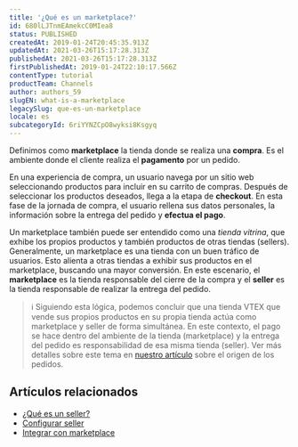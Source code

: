 ```yaml
---
title: '¿Qué es un marketplace?'
id: 680lLJTnmEAmekcC0MIea8
status: PUBLISHED
createdAt: 2019-01-24T20:45:35.913Z
updatedAt: 2021-03-26T15:17:28.313Z
publishedAt: 2021-03-26T15:17:28.313Z
firstPublishedAt: 2019-01-24T22:10:17.566Z
contentType: tutorial
productTeam: Channels
author: authors_59
slugEN: what-is-a-marketplace
legacySlug: que-es-un-marketplace
locale: es
subcategoryId: 6riYYNZCpO8wyksi8Ksgyq
---
```


Definimos como __marketplace__ la tienda donde se realiza una __compra__. Es el ambiente donde el cliente realiza el __pagamento__ por un pedido.

En una experiencia de compra, un usuario navega por un sitio web seleccionando productos para incluir en su carrito de compras. Después de seleccionar los productos deseados, llega a la etapa de __checkout__. En esta fase de la jornada de compra, el usuario rellena sus datos personales, la información sobre la entrega del pedido y __efectua el pago__.

Un marketplace también puede ser entendido como una *tienda vitrina*, que exhibe los propios productos y también productos de otras tiendas (sellers). Generalmente, un marketplace es una tienda con un buen tráfico de usuarios. Esto alienta a otras tiendas a exhibir sus productos en el marketplace, buscando una mayor conversión. En este escenario, el __marketplace__ es la tienda responsable del cierre de la compra y el __seller__ es la tienda responsable de realizar la entrega del pedido.

> ℹ️ Siguiendo esta lógica, podemos concluir que una tienda VTEX que vende sus propios productos en su propia tienda actúa como marketplace y seller de forma simultánea. En este contexto, el pago se hace dentro del ambiente de la tienda (marketplace) y la entrega del pedido es responsabilidad de esa misma tienda (seller). Ver más detalles sobre este tema en [nuestro artículo](/tutorial/o-que-sao-pedidos-com-origem-marketplace-e-origem-fulfillment--6eVYrmUAwMOeKICU2KuG06) sobre el origen de los pedidos.

## Artículos relacionados

- [¿Qué es un seller?](/es/faq/que-es-un-seller)
- [Configurar seller](/es/tutorial/configuracion-de-seller)
- [Integrar con marketplace](/es/tutorial/integrando-con-marketplace)

